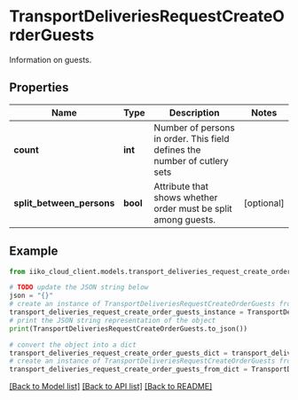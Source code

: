 # TransportDeliveriesRequestCreateOrderGuests

Information on guests.

## Properties

Name | Type | Description | Notes
------------ | ------------- | ------------- | -------------
**count** | **int** | Number of persons in order. This field defines the number of cutlery sets | 
**split_between_persons** | **bool** | Attribute that shows whether order must be split among guests. | [optional] 

## Example

```python
from iiko_cloud_client.models.transport_deliveries_request_create_order_guests import TransportDeliveriesRequestCreateOrderGuests

# TODO update the JSON string below
json = "{}"
# create an instance of TransportDeliveriesRequestCreateOrderGuests from a JSON string
transport_deliveries_request_create_order_guests_instance = TransportDeliveriesRequestCreateOrderGuests.from_json(json)
# print the JSON string representation of the object
print(TransportDeliveriesRequestCreateOrderGuests.to_json())

# convert the object into a dict
transport_deliveries_request_create_order_guests_dict = transport_deliveries_request_create_order_guests_instance.to_dict()
# create an instance of TransportDeliveriesRequestCreateOrderGuests from a dict
transport_deliveries_request_create_order_guests_from_dict = TransportDeliveriesRequestCreateOrderGuests.from_dict(transport_deliveries_request_create_order_guests_dict)
```
[[Back to Model list]](../README.md#documentation-for-models) [[Back to API list]](../README.md#documentation-for-api-endpoints) [[Back to README]](../README.md)


